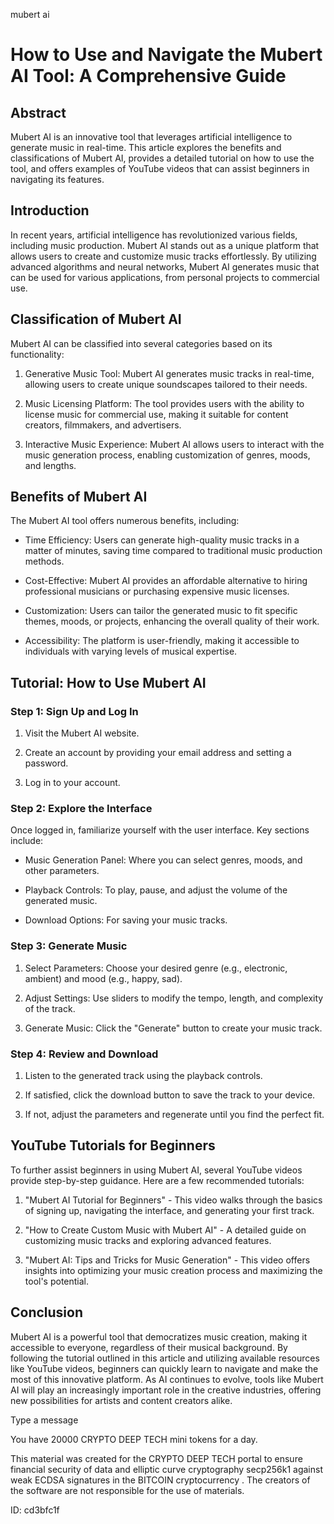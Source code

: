 mubert ai
# How to Use and Navigate the Mubert AI Tool: A Comprehensive Guide



## Abstract



Mubert AI is an innovative tool that leverages artificial intelligence to generate music in real-time. This article explores the benefits and classifications of Mubert AI, provides a detailed tutorial on how to use the tool, and offers examples of YouTube videos that can assist beginners in navigating its features.



## Introduction



In recent years, artificial intelligence has revolutionized various fields, including music production. Mubert AI stands out as a unique platform that allows users to create and customize music tracks effortlessly. By utilizing advanced algorithms and neural networks, Mubert AI generates music that can be used for various applications, from personal projects to commercial use.



## Classification of Mubert AI



Mubert AI can be classified into several categories based on its functionality:



1. Generative Music Tool: Mubert AI generates music tracks in real-time, allowing users to create unique soundscapes tailored to their needs.

2. Music Licensing Platform: The tool provides users with the ability to license music for commercial use, making it suitable for content creators, filmmakers, and advertisers.

3. Interactive Music Experience: Mubert AI allows users to interact with the music generation process, enabling customization of genres, moods, and lengths.



## Benefits of Mubert AI



The Mubert AI tool offers numerous benefits, including:



- Time Efficiency: Users can generate high-quality music tracks in a matter of minutes, saving time compared to traditional music production methods.

- Cost-Effective: Mubert AI provides an affordable alternative to hiring professional musicians or purchasing expensive music licenses.

- Customization: Users can tailor the generated music to fit specific themes, moods, or projects, enhancing the overall quality of their work.

- Accessibility: The platform is user-friendly, making it accessible to individuals with varying levels of musical expertise.



## Tutorial: How to Use Mubert AI



### Step 1: Sign Up and Log In



1. Visit the Mubert AI website.

2. Create an account by providing your email address and setting a password.

3. Log in to your account.



### Step 2: Explore the Interface



Once logged in, familiarize yourself with the user interface. Key sections include:



- Music Generation Panel: Where you can select genres, moods, and other parameters.

- Playback Controls: To play, pause, and adjust the volume of the generated music.

- Download Options: For saving your music tracks.



### Step 3: Generate Music



1. Select Parameters: Choose your desired genre (e.g., electronic, ambient) and mood (e.g., happy, sad).

2. Adjust Settings: Use sliders to modify the tempo, length, and complexity of the track.

3. Generate Music: Click the "Generate" button to create your music track.



### Step 4: Review and Download



1. Listen to the generated track using the playback controls.

2. If satisfied, click the download button to save the track to your device.

3. If not, adjust the parameters and regenerate until you find the perfect fit.



## YouTube Tutorials for Beginners



To further assist beginners in using Mubert AI, several YouTube videos provide step-by-step guidance. Here are a few recommended tutorials:



1. "Mubert AI Tutorial for Beginners" - This video walks through the basics of signing up, navigating the interface, and generating your first track.

2. "How to Create Custom Music with Mubert AI" - A detailed guide on customizing music tracks and exploring advanced features.

3. "Mubert AI: Tips and Tricks for Music Generation" - This video offers insights into optimizing your music creation process and maximizing the tool's potential.



## Conclusion



Mubert AI is a powerful tool that democratizes music creation, making it accessible to everyone, regardless of their musical background. By following the tutorial outlined in this article and utilizing available resources like YouTube videos, beginners can quickly learn to navigate and make the most of this innovative platform. As AI continues to evolve, tools like Mubert AI will play an increasingly important role in the creative industries, offering new possibilities for artists and content creators alike.



Type a message

You have 20000 CRYPTO DEEP TECH mini tokens for a day.


This material was created for the  CRYPTO DEEP TECH portal  to ensure financial security of data and elliptic curve cryptography  secp256k1 against weak ECDSA  signatures   in the  BITCOIN cryptocurrency . The creators of the software are not responsible for the use of materials.

 ID: cd3bfc1f

